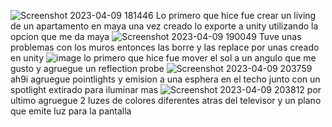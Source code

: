 ![Screenshot 2023-04-09 181446](https://user-images.githubusercontent.com/75856980/230804547-d0673818-5910-433f-8591-2c6e797ac95d.jpg)
Lo primero que hice fue crear un living de un apartamento en maya
una vez creado lo exporte a unity utilizando la opcion que me da maya
![Screenshot 2023-04-09 190049](https://user-images.githubusercontent.com/75856980/230804626-547c5be4-5d59-42a8-bf02-03b4889ca81a.jpg)
Tuve unas problemas con los muros entonces las borre y las replace por unas creado en unity
![image](https://user-images.githubusercontent.com/75856980/230804739-74441a82-a3aa-407b-9c64-8c06c968b478.png)
lo primero que hice fue mover el sol a un angulo que me gusto y agruegue un reflection probe
![Screenshot 2023-04-09 203759](https://user-images.githubusercontent.com/75856980/230804797-91eb7cad-d53d-4f1c-bc29-fa6caf1792ed.jpg)
ah9i agruegue  pointlights y emision a una esphera en el techo junto con un spotlight extirado para iluminar mas
![Screenshot 2023-04-09 203812](https://user-images.githubusercontent.com/75856980/230804843-54436167-7715-43b3-82d4-0b93d4df2557.jpg)
por ultimo agruegue 2 luzes de colores diferentes atras del televisor y un plano que emite luz para la pantalla